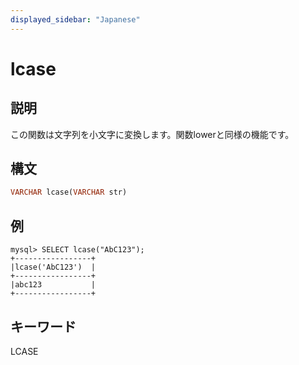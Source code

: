 ```yaml
---
displayed_sidebar: "Japanese"
---
```


# lcase

## 説明

この関数は文字列を小文字に変換します。関数lowerと同様の機能です。

## 構文

```Haskell
VARCHAR lcase(VARCHAR str)
```

## 例

```Plain Text
mysql> SELECT lcase("AbC123");
+-----------------+
|lcase('AbC123')  |
+-----------------+
|abc123           |
+-----------------+
```

## キーワード

LCASE

